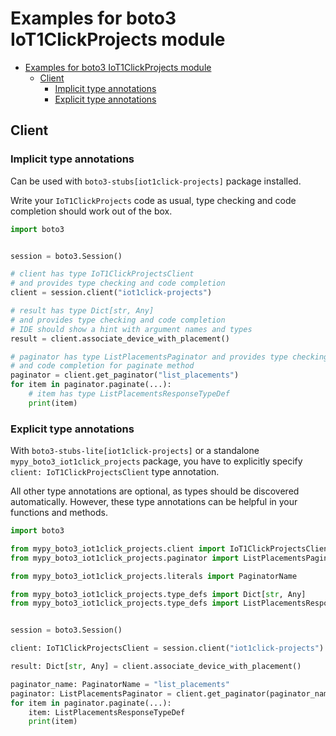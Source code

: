 <a id="examples-for-boto3-iot1clickprojects-module"></a>

# Examples for boto3 IoT1ClickProjects module

- [Examples for boto3 IoT1ClickProjects module](#examples-for-boto3-iot1clickprojects-module)
  - [Client](#client)
    - [Implicit type annotations](#implicit-type-annotations)
    - [Explicit type annotations](#explicit-type-annotations)

<a id="client"></a>

## Client

<a id="implicit-type-annotations"></a>

### Implicit type annotations

Can be used with `boto3-stubs[iot1click-projects]` package installed.

Write your `IoT1ClickProjects` code as usual, type checking and code completion
should work out of the box.

```python
import boto3


session = boto3.Session()

# client has type IoT1ClickProjectsClient
# and provides type checking and code completion
client = session.client("iot1click-projects")

# result has type Dict[str, Any]
# and provides type checking and code completion
# IDE should show a hint with argument names and types
result = client.associate_device_with_placement()

# paginator has type ListPlacementsPaginator and provides type checking
# and code completion for paginate method
paginator = client.get_paginator("list_placements")
for item in paginator.paginate(...):
    # item has type ListPlacementsResponseTypeDef
    print(item)
```

<a id="explicit-type-annotations"></a>

### Explicit type annotations

With `boto3-stubs-lite[iot1click-projects]` or a standalone
`mypy_boto3_iot1click_projects` package, you have to explicitly specify
`client: IoT1ClickProjectsClient` type annotation.

All other type annotations are optional, as types should be discovered
automatically. However, these type annotations can be helpful in your functions
and methods.

```python
import boto3

from mypy_boto3_iot1click_projects.client import IoT1ClickProjectsClient
from mypy_boto3_iot1click_projects.paginator import ListPlacementsPaginator

from mypy_boto3_iot1click_projects.literals import PaginatorName

from mypy_boto3_iot1click_projects.type_defs import Dict[str, Any]
from mypy_boto3_iot1click_projects.type_defs import ListPlacementsResponseTypeDef


session = boto3.Session()

client: IoT1ClickProjectsClient = session.client("iot1click-projects")

result: Dict[str, Any] = client.associate_device_with_placement()

paginator_name: PaginatorName = "list_placements"
paginator: ListPlacementsPaginator = client.get_paginator(paginator_name)
for item in paginator.paginate(...):
    item: ListPlacementsResponseTypeDef
    print(item)
```
